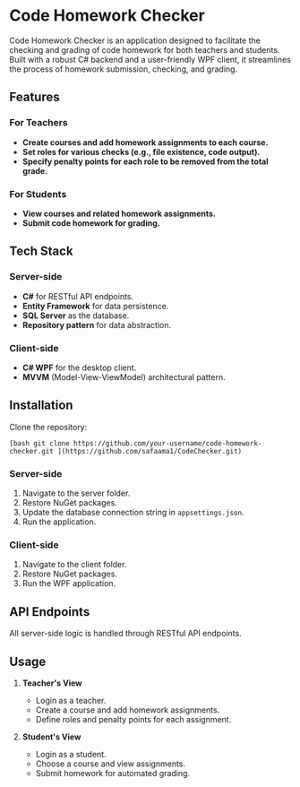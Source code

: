# Code Homework Checker

Code Homework Checker is an application designed to facilitate the checking and grading of code homework for both teachers and students. Built with a robust C# backend and a user-friendly WPF client, it streamlines the process of homework submission, checking, and grading.

## Features

### For Teachers

- **Create courses and add homework assignments to each course.**
- **Set roles for various checks (e.g., file existence, code output).**
- **Specify penalty points for each role to be removed from the total grade.**
  
### For Students

- **View courses and related homework assignments.**
- **Submit code homework for grading.**

## Tech Stack

### Server-side

- **C#** for RESTful API endpoints.
- **Entity Framework** for data persistence.
- **SQL Server** as the database.
- **Repository pattern** for data abstraction.

### Client-side

- **C# WPF** for the desktop client.
- **MVVM** (Model-View-ViewModel) architectural pattern.

## Installation

Clone the repository:

`[bash
git clone https://github.com/your-username/code-homework-checker.git
](https://github.com/safaama1/CodeChecker.git)`

### Server-side

1. Navigate to the server folder.
2. Restore NuGet packages.
3. Update the database connection string in `appsettings.json`.
4. Run the application.

### Client-side

1. Navigate to the client folder.
2. Restore NuGet packages.
3. Run the WPF application.

## API Endpoints

All server-side logic is handled through RESTful API endpoints.

## Usage

1. **Teacher's View**
   - Login as a teacher.
   - Create a course and add homework assignments.
   - Define roles and penalty points for each assignment.
   
2. **Student's View**
   - Login as a student.
   - Choose a course and view assignments.
   - Submit homework for automated grading.
